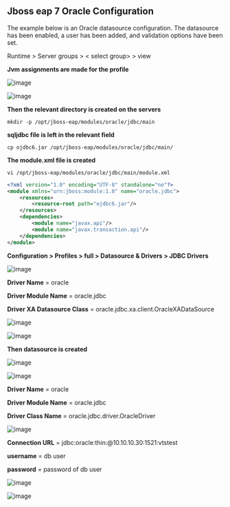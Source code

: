 ## Jboss eap 7 Oracle Configuration

The example below is an Oracle datasource configuration. The datasource has been enabled, a user has been added, and validation options have been set.

Runtime > Server groups > < select group> > view

**Jvm assignments are made for the profile**

![image](https://user-images.githubusercontent.com/3519706/81072477-dda28e00-8eee-11ea-9115-59b881dff977.png)

![image](https://user-images.githubusercontent.com/3519706/81072517-e98e5000-8eee-11ea-8564-d31fb4dfbead.png)

**Then the relevant directory is created on the servers**
```
mkdir -p /opt/jboss-eap/modules/oracle/jdbc/main
```
**sqljdbc file is left in the relevant field**
```
cp ojdbc6.jar /opt/jboss-eap/modules/oracle/jdbc/main/
```
**The module.xml file is created**
```
vi /opt/jboss-eap/modules/oracle/jdbc/main/module.xml
```
```xml
<?xml version="1.0" encoding="UTF-8" standalone="no"?>
<module xmlns="urn:jboss:module:1.0" name="oracle.jdbc">
    <resources>
        <resource-root path="ojdbc6.jar"/>
    </resources>
    <dependencies>
        <module name="javax.api"/>
        <module name="javax.transaction.api"/>
    </dependencies>
</module>
```
**Configuration > Profiles > full > Datasource & Drivers > JDBC Drivers**

![image](https://user-images.githubusercontent.com/3519706/81072866-7802d180-8eef-11ea-8387-1859772800be.png)

**Driver Name** = oracle

**Driver Module Name** = oracle.jdbc

**Driver XA Datasource Class** = oracle.jdbc.xa.client.OracleXADataSource

![image](https://user-images.githubusercontent.com/3519706/81075827-83f09280-8ef3-11ea-8987-bd40cc4a7f7c.png)

![image](https://user-images.githubusercontent.com/3519706/81075901-a1bdf780-8ef3-11ea-8862-537fcb2c679b.png)

**Then datasource is created**

![image](https://user-images.githubusercontent.com/3519706/81075991-c1552000-8ef3-11ea-8b39-d7421158d2c7.png)

![image](https://user-images.githubusercontent.com/3519706/81076054-d5008680-8ef3-11ea-952f-e00d5cd14b6f.png)

**Driver Name** = oracle

**Driver Module Name** = oracle.jdbc

**Driver Class Name** =  oracle.jdbc.driver.OracleDriver

![image](https://user-images.githubusercontent.com/3519706/81076215-12651400-8ef4-11ea-8335-c2b58f2d9dc0.png)


**Connection URL** =  jdbc:oracle:thin:@10.10.10.30:1521:vtstest

**username** = db user

**password** = password of db user

![image](https://user-images.githubusercontent.com/3519706/81076778-bea6fa80-8ef4-11ea-9564-80643c53fd7d.png)

![image](https://user-images.githubusercontent.com/3519706/81076822-cebeda00-8ef4-11ea-8676-90b837f694cd.png)
